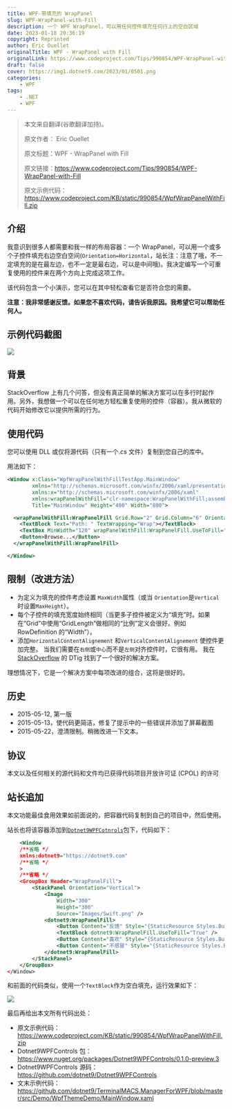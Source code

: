 ```yaml
---
title: WPF-带填充的 WrapPanel
slug: WPF-WrapPanel-with-Fill
description: 一个 WPF WrapPanel，可以用任何控件填充任何行上的空白区域
date: 2023-01-18 20:36:19
copyright: Reprinted
author: Eric Ouellet
originalTitle: WPF - WrapPanel with Fill
originalLink: https://www.codeproject.com/Tips/990854/WPF-WrapPanel-with-Fill
draft: false
cover: https://img1.dotnet9.com/2023/01/0501.png
categories: 
    - WPF
tags: 
    - .NET
    - WPF
---
```


> 本文来自翻译(谷歌翻译加持)。
>
> 原文作者： Eric Ouellet
>
> 原文标题：WPF - WrapPanel with Fill
>
> 原文链接：https://www.codeproject.com/Tips/990854/WPF-WrapPanel-with-Fill
>
> 原文示例代码：https://www.codeproject.com/KB/static/990854/WpfWrapPanelWithFill.zip

## 介绍

我意识到很多人都需要和我一样的布局容器：一个 WrapPanel，可以用一个或多个子控件填充右边空白空间(`Orientation=Horizontal`，站长注：注意了哦，不一定填充的是在最左边，也不一定是最右边，可以是中间哦)。我决定编写一个可重复使用的控件来在两个方向上完成这项工作。

该代码包含一个小演示，您可以在其中轻松查看它是否符合您的需要。

**注意：我非常感谢反馈。如果您不喜欢代码，请告诉我原因。我希望它可以帮助任何人。**

## 示例代码截图

![](https://img1.dotnet9.com/2023/01/0501.png)

## 背景

StackOverflow 上有几个问答，但没有真正简单的解决方案可以在多行时起作用。另外，我想做一个可以在任何地方轻松重复使用的控件（容器）。我从微软的代码开始修改它以提供所需的行为。

## 使用代码

您可以使用 DLL 或仅将源代码（只有一个.cs 文件）复制到您自己的库中。

用法如下：

```xml
<Window x:Class="WpfWrapPanelWithFillTestApp.MainWindow"
        xmlns="http://schemas.microsoft.com/winfx/2006/xaml/presentation"
        xmlns:x="http://schemas.microsoft.com/winfx/2006/xaml"
        xmlns:wrapPanelWithFill="clr-namespace:WrapPanelWithFill;assembly=WrapPanelWithFill"
        Title="MainWindow" Height="400" Width="800">

  <wrapPanelWithFill:WrapPanelFill Grid.Row="2" Grid.Column="6" Orientation="Vertical">
    <TextBlock Text="Path: " TextWrapping="Wrap"></TextBlock>
    <TextBox MinWidth="120" wrapPanelWithFill:WrapPanelFill.UseToFill="True">*</TextBox>
    <Button>Browse...</Button>
  </wrapPanelWithFill:WrapPanelFill>

</Window>
```

## 限制（改进方法）

- 为定义为填充的控件考虑设置 `MaxWidth`属性（或当 `Orientation`是`Vertical`时设置`MaxHeight`）。
- 每个子控件的填充宽度始终相同（当更多子控件被定义为“填充”时。如果在“Grid”中使用“GridLength”做相同的“比例”定义会很好。例如 RowDefinition 的“Width”）。
- 添加`HorizontalContentAlignement` 和`VerticalContentAlignement` 使控件更加完整。 当我们需要在`右侧`或`中心`而不是`左侧`对齐控件时，它很有用。 我在 [StackOverflow](http://stackoverflow.com/questions/806777/wpf-how-can-i-center-all-items-in-a-wrappanel) 的 DTig 找到了一个很好的解决方案。

理想情况下，它是一个解决方案中每项改进的组合，这将是很好的。

## 历史

- 2015-05-12, 第一版
- 2015-05-13，使代码更简洁，修复了提示中的一些错误并添加了屏幕截图
- 2015-05-22，澄清限制。稍微改进一下文本。

## 协议

本文以及任何相关的源代码和文件均已获得代码项目开放许可证 (CPOL) 的许可

## 站长追加

本文功能最佳食用效果如前面说的，把容器代码复制到自己的项目中，然后使用。

站长也将该容器添加到[`Dotnet9WPFCotnrols`](https://www.nuget.org/packages/Dotnet9WPFControls/0.1.0-preview.3)包下，代码如下：

```xml
    <Window
    /**省略 */
    xmlns:dotnet9="https://dotnet9.com"
    /**省略 */
    >
    /**省略 */
    <GroupBox Header="WrapPanelFill">
        <StackPanel Orientation="Vertical">
            <Image
                Width="300"
                Height="300"
                Source="Images/Swift.png" />
            <dotnet9:WrapPanelFill>
                <Button Content="反馈" Style="{StaticResource Styles.ButtonDemo}" />
                <TextBlock dotnet9:WrapPanelFill.UseToFill="True" />
                <Button Content="喜欢" Style="{StaticResource Styles.ButtonDemo}" />
                <Button Content="不感冒" Style="{StaticResource Styles.ButtonDemo}" />
            </dotnet9:WrapPanelFill>
        </StackPanel>
    </GroupBox>
</Window>
```

和前面的代码类似，使用一个`TextBlock`作为空白填充，运行效果如下：

![](https://img1.dotnet9.com/2023/01/0502.gif)

最后再给出本文所有代码出处：

- 原文示例代码：https://www.codeproject.com/KB/static/990854/WpfWrapPanelWithFill.zip
- Dotnet9WPFControls 包：https://www.nuget.org/packages/Dotnet9WPFControls/0.1.0-preview.3
- Dotnet9WPFControls 源码：https://github.com/dotnet9/Dotnet9WPFControls
- 文末示例代码：https://github.com/dotnet9/TerminalMACS.ManagerForWPF/blob/master/src/Demo/WpfThemeDemo/MainWindow.xaml
